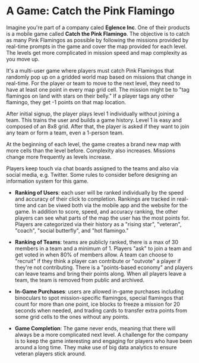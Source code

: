 # A Game: Catch the Pink Flamingo

Imagine you're part of a company caled **Eglence Inc**. One of their products is a mobile game called **Catch the Pink Flamingo**. The objective is to catch as many Pink Flamingos as possible by following the missions provided by real-time prompts in the game and cover the map provided for each level. The levels get more complicated in mission speed and map complexity as you move up. 

It's a multi-user game where players must catch Pink Flamingos that randomly pop up on a gridded world map based on missions that change in real-time. For the player or team to move to the next level, they need to have at least one point in every map grid cell. The mission might be to "tag flamingos on land with stars on their belly." If a player tags any other flamingo, they get -1 points on that map location. 

After initial signup, the player plays level 1 individually without joining a team. This trains the user and builds a game history. Level 1 is easy and composed of an 8x8 grid. After that, the player is asked if they want to join any team or form a team, even a 1-person team. 

At the beginning of each level, the game creates a brand new map with more cells than the level before. Complexity also increases. Missions change more frequently as levels increase. 

Players keep touch via chat boards assigned to the teams and also via social media, e.g. Twitter. Some rules to consider before designing an information system for this game.

* **Ranking of Users**: each user will be ranked individually by the speed and accuracy of their click to completion. Rankings are tracked in real-time and can be viwed both via the mobile app and the website for the game. In addition to score, speed, and accuracy ranking, the other players can see what parts of the map the user has the most points for. Players are categorized via their history as a "rising star", "veteran", "coach", "social butterfly", and "hot flamingo." 

* **Ranking of Teams**: teams are publicly ranked, there is a max of 30 members in a team and a minimum of 1. Players "ask" to join a team and get voted in when 80% of members allow. A team can choose to "recruit" if they think a player can contribute or "outvote" a player if they're not contributing. There is a "points-based economy" and players can leave teams and bring their points along. When all players leave a team, the team is removed from public and archived.

* **In-Game Purchases**: users are allowed in-game purchases including binoculars to spot mission-specific flamingos, special flamingos that count for more than one point, ice blocks to freeze a mission for 20 seconds when needed, and trading cards to transfer extra points from some grid cells to the ones without any points.

* **Game Completion**: The game never ends, meaning that there will always be a more complicated next level. A challenge for the company is to keep the game interesting and engaging for players who have been around a long time. They make use of big data analytics to ensure veteran players stick around.

